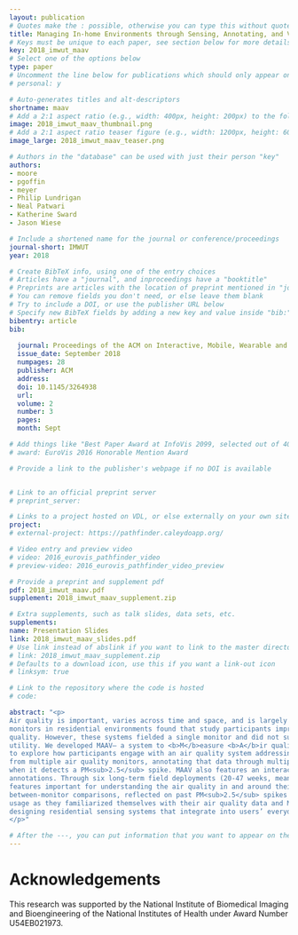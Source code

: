```yaml
---
layout: publication
# Quotes make the : possible, otherwise you can type this without quotes
title: Managing In-home Environments through Sensing, Annotating, and Visualizing Air Quality Data
# Keys must be unique to each paper, see section below for more details
key: 2018_imwut_maav
# Select one of the options below
type: paper 
# Uncomment the line below for publications which should only appear on a personal webpage
# personal: y

# Auto-generates titles and alt-descriptors
shortname: maav
# Add a 2:1 aspect ratio (e.g., width: 400px, height: 200px) to the folder /assets/images/publications/
image: 2018_imwut_maav_thumbnail.png
# Add a 2:1 aspect ratio teaser figure (e.g., width: 1200px, height: 600px) to the folder /assets/images/publications/
image_large: 2018_imwut_maav_teaser.png

# Authors in the "database" can be used with just their person "key"
authors:
- moore
- pgoffin
- meyer
- Philip Lundrigan
- Neal Patwari
- Katherine Sward
- Jason Wiese

# Include a shortened name for the journal or conference/proceedings
journal-short: IMWUT
year: 2018

# Create BibTeX info, using one of the entry choices
# Articles have a "journal", and inproceedings have a "booktitle"
# Preprints are articles with the location of preprint mentioned in "journal"
# You can remove fields you don't need, or else leave them blank
# Try to include a DOI, or use the publisher URL below
# Specify new BibTeX fields by adding a new key and value inside "bib:"
bibentry: article 
bib:
  
  journal: Proceedings of the ACM on Interactive, Mobile, Wearable and Ubiquitous Technologies (IMWUT)(Ubicomp)
  issue_date: September 2018
  numpages: 28
  publisher: ACM
  address: 
  doi: 10.1145/3264938
  url: 
  volume: 2
  number: 3
  pages: 
  month: Sept

# Add things like "Best Paper Award at InfoVis 2099, selected out of 4000 submissions"
# award: EuroVis 2016 Honorable Mention Award

# Provide a link to the publisher's webpage if no DOI is available


# Link to an official preprint server
# preprint_server: 

# Links to a project hosted on VDL, or else externally on your own site
project: 
# external-project: https://pathfinder.caleydoapp.org/

# Video entry and preview video
# video: 2016_eurovis_pathfinder_video
# preview-video: 2016_eurovis_pathfinder_video_preview

# Provide a preprint and supplement pdf
pdf: 2018_imwut_maav.pdf
supplement: 2018_imwut_maav_supplement.zip

# Extra supplements, such as talk slides, data sets, etc.
supplements: 
name: Presentation Slides
link: 2018_imwut_maav_slides.pdf
# Use link instead of abslink if you want to link to the master directory
# link: 2018_imwut_maav_supplement.zip
# Defaults to a download icon, use this if you want a link-out icon
# linksym: true

# Link to the repository where the code is hosted
# code: 

abstract: "<p>
Air quality is important, varies across time and space, and is largely invisible. Pioneering past work deploying air quality
monitors in residential environments found that study participants improved their awareness of and engagement with air
quality. However, these systems fielded a single monitor and did not support user-specified annotations, inhibiting their
utility. We developed MAAV– a system to <b>M</b>easure <b>A</b>ir quality, <b>A</b>nnotate data streams, and <b>V</b>isualize real-time PM<sub>2.5</sub> levels –
to explore how participants engage with an air quality system addressing these challenges. MAAV supports collecting data
from multiple air quality monitors, annotating that data through multiple modalities, and sending text message prompts
when it detects a PM<sub>2.5</sub> spike. MAAV also features an interactive tablet interface for displaying measurement data and
annotations. Through six long-term field deployments (20-47 weeks, mean 37.7 weeks), participants found these system
features important for understanding the air quality in and around their homes. Participants gained new insights from
between-monitor comparisons, reflected on past PM<sub>2.5</sub> spikes with the help of their annotations, and adapted their system
usage as they familiarized themselves with their air quality data and MAAV. These results yield important insights for
designing residential sensing systems that integrate into users’ everyday lives.
</p>"

# After the ---, you can put information that you want to appear on the website using markdown formatting or HTML. A good example are acknowledgements, extra references, an erratum, etc.
---
```


# Acknowledgements
This research was supported by the National Institute of Biomedical Imaging and Bioengineering of the National Institutes of Health under Award Number U54EB021973. 
